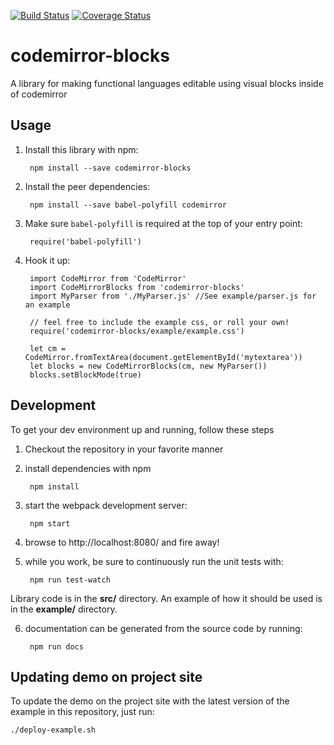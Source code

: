 [![Build Status](https://travis-ci.org/bootstrapworld/codemirror-blocks.svg?branch=master)](https://travis-ci.org/bootstrapworld/codemirror-blocks)
[![Coverage Status](https://coveralls.io/repos/bootstrapworld/codemirror-blocks/badge.svg?branch=master&service=github)](https://coveralls.io/github/bootstrapworld/codemirror-blocks?branch=master)

# codemirror-blocks
A library for making functional languages editable using visual blocks inside of codemirror

## Usage

1. Install this library with npm:

        npm install --save codemirror-blocks

2. Install the peer dependencies:

        npm install --save babel-polyfill codemirror

3. Make sure `babel-polyfill` is required at the top of your entry point:

        require('babel-polyfill')

4. Hook it up:

        import CodeMirror from 'CodeMirror'
        import CodeMirrorBlocks from 'codemirror-blocks'
        import MyParser from './MyParser.js' //See example/parser.js for an example

        // feel free to include the example css, or roll your own!
        require('codemirror-blocks/example/example.css')

        let cm = CodeMirror.fromTextArea(document.getElementById('mytextarea'))
        let blocks = new CodeMirrorBlocks(cm, new MyParser())
        blocks.setBlockMode(true)

## Development

To get your dev environment up and running, follow these steps

1. Checkout the repository in your favorite manner

2. install dependencies with npm

        npm install

3. start the webpack development server:

        npm start

4. browse to http://localhost:8080/ and fire away!

5. while you work, be sure to continuously run the unit tests with:

        npm run test-watch

Library code is in the **src/** directory. An example of how it should be used
is in the **example/** directory.

6. documentation can be generated from the source code by running:

        npm run docs

## Updating demo on project site

To update the demo on the project site with the latest version of the example in
this repository, just run:

    ./deploy-example.sh
